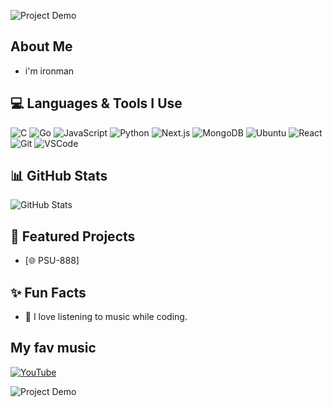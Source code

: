 ![Project Demo](https://github.com/sindresorhus/sindresorhus/blob/main/welcome-header.gif)

## About Me
- i'm ironman

## 💻 Languages & Tools I Use
![C](https://img.shields.io/badge/-C-A8B9CC?logo=c&logoColor=white)
![Go](https://img.shields.io/badge/-Go-00ADD8?logo=go&logoColor=white)
![JavaScript](https://img.shields.io/badge/-JavaScript-F7DF1E?logo=javascript&logoColor=black)
![Python](https://img.shields.io/badge/-Python-3776AB?logo=python&logoColor=white)
![Next.js](https://img.shields.io/badge/-Next.js-000000?logo=next.js&logoColor=white)
![MongoDB](https://img.shields.io/badge/-MongoDB-47A248?logo=mongodb&logoColor=white)
![Ubuntu](https://img.shields.io/badge/-Ubuntu-E95420?logo=ubuntu&logoColor=white)
![React](https://img.shields.io/badge/-React-61DAFB?logo=react&logoColor=black)
![Git](https://img.shields.io/badge/-Git-F05032?logo=git&logoColor=white)
![VSCode](https://img.shields.io/badge/-VSCode-007ACC?logo=visual-studio-code&logoColor=white)

## 📊 GitHub Stats
![GitHub Stats](https://github-readme-stats.vercel.app/api?username=teamlnwth&show_icons=true&theme=radical)

## 🌟 Featured Projects
- [🌐 PSU-888]

## ✨ Fun Facts
- 🎵 I love listening to music while coding.
## My fav music
[![YouTube](https://img.shields.io/badge/Watch%20on-YouTube-FF0000?logo=youtube&logoColor=white)](https://www.youtube.com/watch?v=dgUHE8wWhiE&list=RDMMdgUHE8wWhiE&start_radio=1)

![Project Demo](https://media.giphy.com/media/3oriO0OEd9QIDdllqo/giphy.gif)

